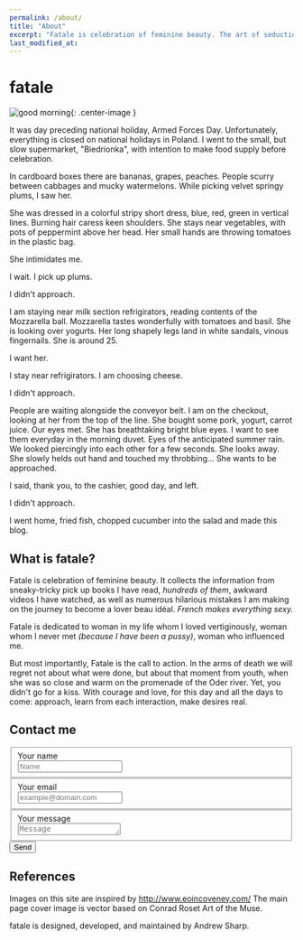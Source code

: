 ```yaml
---
permalink: /about/
title: "About"
excerpt: "Fatale is celebration of feminine beauty. The art of seduction."
last_modified_at:
---
```


# fatale

![good morning]({{"/assets/images/about.svg"|relative_url}}){: .center-image }

It was day preceding national holiday, Armed Forces Day. Unfortunately, everything is closed on national holidays in Poland.
I went to the small, but slow supermarket, "Biedrionka", with intention to make food supply before celebration. 

In cardboard boxes there are bananas, grapes, peaches. People scurry between cabbages and mucky watermelons.
While picking velvet springy plums, I saw her. 

She was dressed in a colorful stripy short dress, blue, red, green in vertical lines. Burning hair caress keen shoulders.  She stays near vegetables, with pots of peppermint above her head. Her small hands are throwing tomatoes in the plastic bag.

She intimidates me.

I wait. I pick up plums.

I didn't approach.

I am staying near milk section refrigirators, reading contents of the Mozzarella ball. Mozzarella tastes wonderfully with tomatoes and basil. She is looking over yogurts. Her long shapely legs land in white sandals, vinous fingernails. She is around 25.

I want her.

I stay near refrigirators. I am choosing cheese.

I didn't approach.

People are waiting alongside the conveyor belt. I am  on the checkout, looking at her from the top of the line.
She bought some pork, yogurt, carrot juice.
Our eyes met. She has breathtaking bright blue eyes. I want to see them everyday in the morning duvet. Eyes of the anticipated summer rain. We looked piercingly into each other for a few seconds. She looks away. She slowly helds out  hand and touched my throbbing...
She wants to be approached.

I said, thank you, to the cashier, good day, and left.

I didn't approach.

I went home, fried fish, chopped cucumber into the salad and made this blog.

## What is fatale?

Fatale is celebration of feminine beauty. It collects  the information from sneaky-tricky pick up books I have read, _hundreds of them_, awkward videos I have watched, as well as numerous hilarious mistakes I am making on the journey to become a lover beau idéal. _French makes everything sexy._

Fatale is dedicated to woman in my life whom I loved vertiginously, woman whom I never met _(because I have been a pussy)_, woman who influenced me.

But most importantly,
Fatale is the call to action. In the arms of death we will regret not about what were done, but about that moment from youth, when she was so close and warm on the promenade of the Oder river. Yet, you didn't go for a kiss.
With courage and love, for this day and all the days to come: approach, learn from each interaction, make desires real.

## Contact me

<form action="//formspree.io/email@domain.com" method="POST">
 <fieldset>
 <label for="name">Your name</label><br>
 <input type="text" name="name" placeholder="Name" id="name" required>
 </fieldset>
 <fieldset>
 <label for="_replyto">Your email</label><br>
 <input type="email" name="_replyto" placeholder="example@domain.com" id="_replyto" required>
 </fieldset>
 <fieldset>
 <label for="message">Your message</label><br>
 <textarea name="message" rows="1" placeholder="Message" id="message" required></textarea>
 </fieldset>
 <input class="hidden" type="text" name="_gotcha" style="display:none">
 <input class="hidden" type="hidden" name="_subject" value="Message via http://domain.com">
<input class="button submit" type="submit" value="Send">
</form>

## References

Images on this site are inspired by http://www.eoincoveney.com/
The main page cover image is vector based on Conrad Roset Art of the Muse.

fatale is designed, developed, and maintained by Andrew Sharp.

